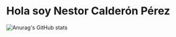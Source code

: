 # Hola soy Nestor Calderón Pérez
![Anurag's GitHub stats](https://github-readme-stats.vercel.app/api?username=nestorsan77&theme=ambient_gradient&show_icons=true)